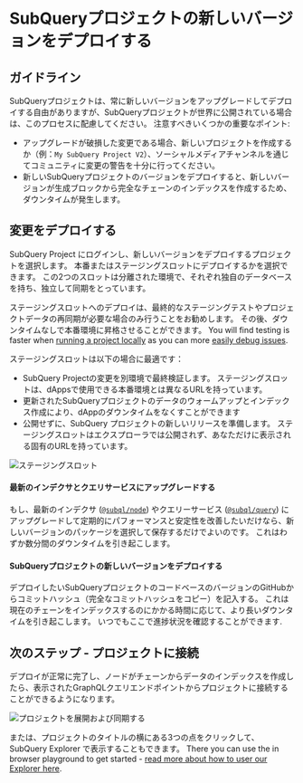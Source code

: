 # SubQueryプロジェクトの新しいバージョンをデプロイする

## ガイドライン

SubQueryプロジェクトは、常に新しいバージョンをアップグレードしてデプロイする自由がありますが、SubQueryプロジェクトが世界に公開されている場合は、このプロセスに配慮してください。 注意すべきいくつかの重要なポイント:

- アップグレードが破損した変更である場合、新しいプロジェクトを作成するか（例：`My SubQuery Project V2`）、ソーシャルメディアチャンネルを通じてコミュニティに変更の警告を十分に行ってください。
- 新しいSubQueryプロジェクトのバージョンをデプロイすると、新しいバージョンが生成ブロックから完全なチェーンのインデックスを作成するため、ダウンタイムが発生します。

## 変更をデプロイする

SubQuery Project にログインし、新しいバージョンをデプロイするプロジェクトを選択します。 本番またはステージングスロットにデプロイするかを選択できます。 この2つのスロットは分離された環境で、それぞれ独自のデータベースを持ち、独立して同期をとっています。

ステージングスロットへのデプロイは、最終的なステージングテストやプロジェクトデータの再同期が必要な場合のみ行うことをお勧めします。 その後、ダウンタイムなしで本番環境に昇格させることができます。 You will find testing is faster when [running a project locally](../run_publish/run.md) as you can more [easily debug issues](../academy/tutorials_examples/debug-projects.md).

ステージングスロットは以下の場合に最適です：

- SubQuery Projectの変更を別環境で最終検証します。 ステージングスロットは、dAppsで使用できる本番環境とは異なるURLを持っています。
- 更新されたSubQueryプロジェクトのデータのウォームアップとインデックス作成により、dAppのダウンタイムをなくすことができます
- 公開せずに、SubQuery プロジェクトの新しいリリースを準備します。 ステージングスロットはエクスプローラでは公開されず、あなただけに表示される固有のURLを持っています。

![ステージングスロット](/assets/img/staging_slot.png)

#### 最新のインデクサとクエリサービスにアップグレードする

もし、最新のインデクサ ([`@subql/node`](https://www.npmjs.com/package/@subql/node)) やクエリーサービス ([`@subql/query`](https://www.npmjs.com/package/@subql/query)) にアップグレードして定期的にパフォーマンスと安定性を改善したいだけなら、新しいバージョンのパッケージを選択して保存するだけでよいのです。 これはわずか数分間のダウンタイムを引き起こします。

#### SubQueryプロジェクトの新しいバージョンをデプロイする

デプロイしたいSubQueryプロジェクトのコードベースのバージョンのGitHubからコミットハッシュ（完全なコミットハッシュをコピー）を記入する。 これは現在のチェーンをインデックスするのにかかる時間に応じて、より長いダウンタイムを引き起こします。 いつでもここで進捗状況を確認することができます.

## 次のステップ - プロジェクトに接続

デプロイが正常に完了し、ノードがチェーンからデータのインデックスを作成したら、表示されたGraphQLクエリエンドポイントからプロジェクトに接続することができるようになります。

![プロジェクトを展開および同期する](/assets/img/projects-deploy-sync.png)

または、プロジェクトのタイトルの横にある3つの点をクリックして、SubQuery Explorer で表示することもできます。 There you can use the in browser playground to get started - [read more about how to user our Explorer here](../run_publish/query.md).
